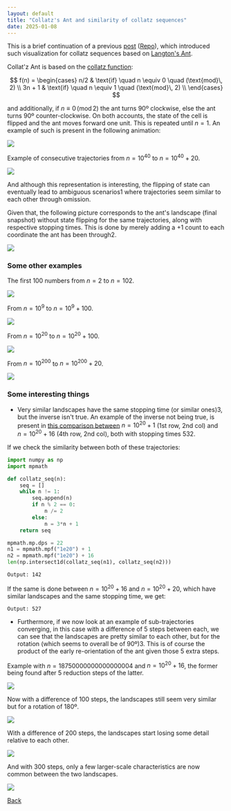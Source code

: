 ```yaml
---
layout: default
title: "Collatz's Ant and similarity of collatz sequences"
date: 2025-01-08
---
```


This is a brief continuation of a previous [post](https://gbragafibra.github.io/2024/12/21/collatz_ant.html) ([Repo](https://github.com/gbragafibra/collatz-ant)), which introduced such visualization for collatz sequences based on [Langton's Ant](https://en.wikipedia.org/wiki/Langton%27s_ant).

Collat'z Ant is based on the [collatz function](https://en.wikipedia.org/wiki/Collatz_conjecture):

$$
f(n) = \begin{cases}
n/2 & \text{if} \quad n \equiv 0 \quad (\text{mod}\, 2) \\
3n + 1 & \text{if} \quad n \equiv 1 \quad (\text{mod}\, 2) \\
\end{cases}
$$

and additionally, if $n \equiv 0 \, (\text{mod}\, 2)$ the ant turns 90º clockwise, else the ant turns 90º counter-clockwise. On both accounts, the state of the cell is flipped and the ant moves forward one unit. This is repeated until $n = 1$. An example of such is present in the following animation:


![](/gifs/collatz_ant1.gif)

Example of consecutive trajectories from $n = 10^{40}$ to $n = 10^{40} + 20$.

![](/gifs/collatz_ant40.gif)

And although this representation is interesting, the flipping of state can eventually lead to ambiguous scenarios<span class="footnote" data-footnote="Although this particular case isn't an example of that.">1</span> where trajectories seem similar to each other through omission.

Given that, the following picture corresponds to the ant's landscape (final snapshot) without state flipping for the same trajectories, along with respective stopping times. This is done by merely adding a $+1$ count to each coordinate the ant has been through<span class="footnote" data-footnote="The color scheme intensity is relative to the stopping time of each corresponding trajectory.">2</span>.

![](/gifs/collatz_ant_attractor40.png)

### Some other examples

The first 100 numbers from $n = 2$ to $n = 102$.

![](/gifs/collatz_ant_attractor2-102.png)

From $n = 10^{9}$ to $n = 10^{9} + 100$.

![](/gifs/collatz_ant_attractor9.png)

From $n = 10^{20}$ to $n = 10^{20} + 100$.
<a name="ref-1"></a>

![](/gifs/collatz_ant_attractor20.png)

From $n = 10^{200}$ to $n = 10^{200} + 20$.

![](/gifs/collatz_ant_attractor200.png)

### Some interesting things

- Very similar landscapes have the same stopping time (or similar ones)<span class="footnote" data-footnote="Due to converging to the same sub-trajectory.">3</span>, but the inverse isn't true. An example of the inverse not being true, is present in [this comparison between](#ref-1) $n = 10^{20} + 1$ (1st row, 2nd col) and $n = 10^{20} + 16$ (4th row, 2nd col), both with stopping times 532.

If we check the similarity between both of these trajectories:

```python
import numpy as np
import mpmath

def collatz_seq(n):
    seq = []
    while n != 1:
        seq.append(n)
        if n % 2 == 0:
        	n /= 2
        else:
        	n = 3*n + 1
    return seq

mpmath.mp.dps = 22
n1 = mpmath.mpf("1e20") + 1
n2 = mpmath.mpf("1e20") + 16
len(np.intersect1d(collatz_seq(n1), collatz_seq(n2)))
```
```text
Output: 142
```
If the same is done between $n = 10^{20} + 16$ and $n = 10^{20} + 20$, which have similar landscapes and the same stopping time, we get:
```text
Output: 527
```

- Furthermore, if we now look at an example of sub-trajectories converging, in this case with a difference of 5 steps between each, we can see that the landscapes are pretty similar to each other, but for the rotation (which seems to overall be of 90º)<span class="footnote" data-footnote="Or any combination of direction changes in those 5 extra steps which adds to such angle.">3</span>. This is of course the product of the early re-orientation of the ant given those 5 extra steps.

Example with $n = 18750000000000000004$ and $n = 10^{20} + 16$, the former being found after 5 reduction steps of the latter.

![](/gifs/collatz_ant_attractor_rotation.png)

Now with a difference of 100 steps, the landscapes still seem very similar but for a rotation of 180º.

![](/gifs/collatz_ant_attractor_rotation100.png)

With a difference of 200 steps, the landscapes start losing some detail relative to each other.

![](/gifs/collatz_ant_attractor_rotation200.png)

And with 300 steps, only a few larger-scale characteristics are now common between the two landscapes.

![](/gifs/collatz_ant_attractor_rotation300.png)

[Back](https://gbragafibra.github.io)
